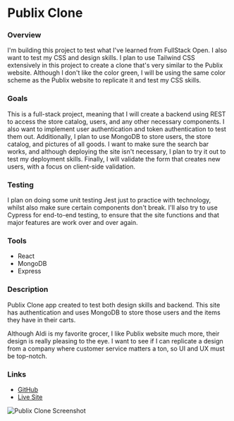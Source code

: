 <h1>Publix Clone</h1>

<h3>Overview</h3>
<p>I'm building this project to test what I've learned from FullStack Open. I also want to test my CSS and design skills. I plan to use Tailwind CSS extensively in this project to create a clone that's very similar to the Publix website. Although I don't like the color green, I will be using the same color scheme as the Publix website to replicate it and test my CSS skills.</p>

<h3>Goals</h3>
<p>This is a full-stack project, meaning that I will create a backend using REST to access the store catalog, users, and any other necessary components. I also want to implement user authentication and token authentication to test them out. Additionally, I plan to use MongoDB to store users, the store catalog, and pictures of all goods. I want to make sure the search bar works, and although deploying the site isn't necessary, I plan to try it out to test my deployment skills. Finally, I will validate the form that creates new users, with a focus on client-side validation.</p>

<h3>Testing</h3>
<p>I plan on doing some unit testing Jest just to practice with technology, whilst also make sure certain components don't break. I'll also try to use Cypress for end-to-end testing, to ensure that the site functions and that major features are work over and over again.</p>

<h3>Tools</h3>
<ul>
<li>React</li>
<li>MongoDB</li>
<li>Express</li>
</ul>

<h3>Description</h3>
<p>Publix Clone app created to test both design skills and backend. This site has authentication and uses MongoDB to store those users and the items they have in their carts.</p>
<p>Although Aldi is my favorite grocer, I like Publix website much more, their design is really pleasing to the eye. I want to see if I can replicate a design from a company where customer service matters a ton, so UI and UX must be top-notch.</p>


<h3>Links</h3>
<ul>
<li><a href="https://github.com/">GitHub</a></li>
<li><a href="site.com">Live Site</a></li>
</ul>
<img src="publixClonePic" alt="Publix Clone Screenshot">
